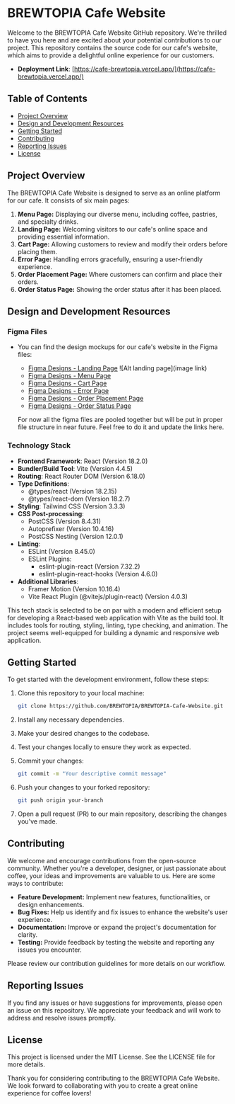 # BREWTOPIA Cafe Website

Welcome to the BREWTOPIA Cafe Website GitHub repository. We're thrilled to have you here and are excited about your potential contributions to our project. This repository contains the source code for our cafe's website, which aims to provide a delightful online experience for our customers.
- **Deployment Link**: [https://cafe-brewtopia.vercel.app/](https://cafe-brewtopia.vercel.app/)

## Table of Contents
- [Project Overview](#project-overview)
- [Design and Development Resources](#design-and-development-resources)
- [Getting Started](#getting-started)
- [Contributing](#contributing)
- [Reporting Issues](#reporting-issues)
- [License](#license)

## Project Overview
The BREWTOPIA Cafe Website is designed to serve as an online platform for our cafe. It consists of six main pages:

1. **Menu Page:** Displaying our diverse menu, including coffee, pastries, and specialty drinks.
2. **Landing Page:** Welcoming visitors to our cafe's online space and providing essential information.
3. **Cart Page:** Allowing customers to review and modify their orders before placing them.
4. **Error Page:** Handling errors gracefully, ensuring a user-friendly experience.
5. **Order Placement Page:** Where customers can confirm and place their orders.
6. **Order Status Page:** Showing the order status after it has been placed.

## Design and Development Resources

### Figma Files
- You can find the design mockups for our cafe's website in the Figma files:
  - [Figma Designs - Landing Page](https://www.figma.com/file/1Qnxj97JsntBx3BUcLQfmF/Untitled?type=design&node-id=0%3A1&mode=design&t=wKewrM3uwK99sLSc-1)
  ![Alt landing page](image link)
  - [Figma Designs - Menu Page](https://www.figma.com/file/1Qnxj97JsntBx3BUcLQfmF/Untitled?type=design&node-id=0%3A1&mode=design&t=wKewrM3uwK99sLSc-1)
  - [Figma Designs - Cart Page](https://www.figma.com/file/1Qnxj97JsntBx3BUcLQfmF/Untitled?type=design&node-id=0%3A1&mode=design&t=wKewrM3uwK99sLSc-1)
  - [Figma Designs - Error Page](https://www.figma.com/file/1Qnxj97JsntBx3BUcLQfmF/Untitled?type=design&node-id=0%3A1&mode=design&t=wKewrM3uwK99sLSc-1)
  - [Figma Designs - Order Placement Page](https://www.figma.com/file/1Qnxj97JsntBx3BUcLQfmF/Untitled?type=design&node-id=0%3A1&mode=design&t=wKewrM3uwK99sLSc-1)
  - [Figma Designs - Order Status Page](https://www.figma.com/file/1Qnxj97JsntBx3BUcLQfmF/Untitled?type=design&node-id=0%3A1&mode=design&t=wKewrM3uwK99sLSc-1)

  For now all the figma files are pooled together but will be put in proper file structure in near future. Feel free to do it and update the links here.

### Technology Stack
- **Frontend Framework**: React (Version 18.2.0)
- **Bundler/Build Tool**: Vite (Version 4.4.5)
- **Routing**: React Router DOM (Version 6.18.0)
- **Type Definitions**: 
  - @types/react (Version 18.2.15)
  - @types/react-dom (Version 18.2.7)
- **Styling**: Tailwind CSS (Version 3.3.3)
- **CSS Post-processing**:
  - PostCSS (Version 8.4.31)
  - Autoprefixer (Version 10.4.16)
  - PostCSS Nesting (Version 12.0.1)
- **Linting**:
  - ESLint (Version 8.45.0)
  - ESLint Plugins:
    - eslint-plugin-react (Version 7.32.2)
    - eslint-plugin-react-hooks (Version 4.6.0)
- **Additional Libraries**:
  - Framer Motion (Version 10.16.4)
  - Vite React Plugin (@vitejs/plugin-react) (Version 4.0.3)

This tech stack is selected to be on par with a modern and efficient setup for developing a React-based web application with Vite as the build tool. It includes tools for routing, styling, linting, type checking, and animation. The project seems well-equipped for building a dynamic and responsive web application.


## Getting Started
To get started with the development environment, follow these steps:

1. Clone this repository to your local machine:
   ```bash
   git clone https://github.com/BREWTOPIA/BREWTOPIA-Cafe-Website.git

1. Install any necessary dependencies.

2. Make your desired changes to the codebase.

3. Test your changes locally to ensure they work as expected.

4. Commit your changes:
    ```bash
    git commit -m "Your descriptive commit message"

5. Push your changes to your forked repository:
    ```bash
    git push origin your-branch

6. Open a pull request (PR) to our main repository, describing the changes you've made.

## Contributing
We welcome and encourage contributions from the open-source community. Whether you're a developer, designer, or just passionate about coffee, your ideas and improvements are valuable to us. Here are some ways to contribute:


- **Feature Development:** Implement new features, functionalities, or design enhancements.
- **Bug Fixes:** Help us identify and fix issues to enhance the website's user experience.
- **Documentation:** Improve or expand the project's documentation for clarity.
- **Testing:** Provide feedback by testing the website and reporting any issues you encounter.

Please review our contribution guidelines for more details on our workflow.

## Reporting Issues
If you find any issues or have suggestions for improvements, please open an issue on this repository. We appreciate your feedback and will work to address and resolve issues promptly.

## License
This project is licensed under the MIT License. See the LICENSE file for more details.


Thank you for considering contributing to the BREWTOPIA Cafe Website. We look forward to collaborating with you to create a great online experience for coffee lovers!
